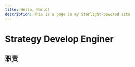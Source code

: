 ```yaml
---
title: Hello, World!
description: This is a page in my Starlight-powered site
---
```


# Strategy Develop Enginer

## 职责
